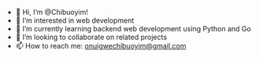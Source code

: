 - 👋 Hi, I’m @Chibuoyim!
- 👀 I’m interested in web development 
- 🌱 I’m currently learning backend web development using Python and Go
- 💞️ I’m looking to collaborate on related projects
- 📫 How to reach me: onuigwechibuoyim@gmail.com

<!---
Chibuoyimm/Chibuoyimm is a ✨ special ✨ repository because its `README.md` (this file) appears on your GitHub profile.
You can click the Preview link to take a look at your changes.
--->
